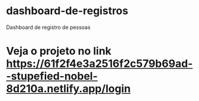 # dashboard-de-registros
Dashboard de registro de pessoas

# Veja o projeto no link https://61f2f4e3a2516f2c579b69ad--stupefied-nobel-8d210a.netlify.app/login
